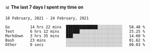 <!--
### Hi there 👋

- 🤔 I was learning formal verification with Coq formally, but want to **build things** now.
- 😬 I am broadly interested in **computer systems** and **programming languages** (just a beginner 🥺).
- 🤩 (I hope I can) code for fun!

<img src="https://github-readme-stats.vercel.app/api?username=xxchan&show_icons=true&icon_color=0366d6&text_color=24292e&bg_color=ffffff&hide_title=true" />

---
-->


📊 **The last 7 days I spent my time on** 

<!--START_SECTION:waka-->
```text
18 February, 2021 - 24 February, 2021

Go         14 hrs 22 mins  ██████████████░░░░░░░░░░░   58.48 % 
Text       6 hrs 12 mins   ██████░░░░░░░░░░░░░░░░░░░   25.25 % 
Markdown   3 hrs 35 mins   ███░░░░░░░░░░░░░░░░░░░░░░   14.60 % 
Bash       23 mins         ░░░░░░░░░░░░░░░░░░░░░░░░░   01.62 % 
Other      0 secs          ░░░░░░░░░░░░░░░░░░░░░░░░░   00.03 %
```
<!--END_SECTION:waka-->

<!--
**xxchan/xxchan** is a ✨ _special_ ✨ repository because its `README.md` (this file) appears on your GitHub profile.

Here are some ideas to get you started:

- 🔭 I’m currently working on ...
- 🌱 I’m currently learning ...
- 👯 I’m looking to collaborate on ...
- 🤔 I’m looking for help with ...
- 💬 Ask me about ...
- 📫 How to reach me: ...
- 😄 Pronouns: ...
- ⚡ Fun fact: ...
-->
